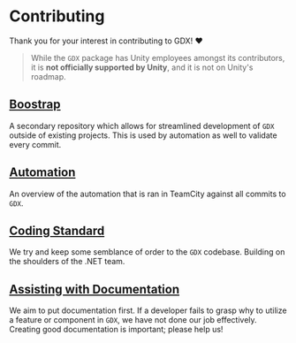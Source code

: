# Contributing

Thank you for your interest in contributing to GDX! :heart:

> While the `GDX` package has Unity employees amongst its contributors, it is **not officially supported by Unity**, and it is not on Unity's roadmap.

## [Boostrap](/manual/contributing/bootstrap.html)

A secondary repository which allows for streamlined development of `GDX` outside of existing projects. This is used by automation as well to validate every commit.

## [Automation](/manual/contributing/automation.html)

An overview of the automation that is ran in TeamCity against all commits to `GDX`.

## [Coding Standard](/manual/contributing/coding-standard.html)

We try and keep some semblance of order to the `GDX` codebase. Building on the shoulders of the .NET team.

## [Assisting with Documentation](/manual/contributing/documentation.html)

We aim to put documentation first. If a developer fails to grasp why to utilize a feature or component in `GDX`, we have not done our job effectively. Creating good documentation is important; please help us!
